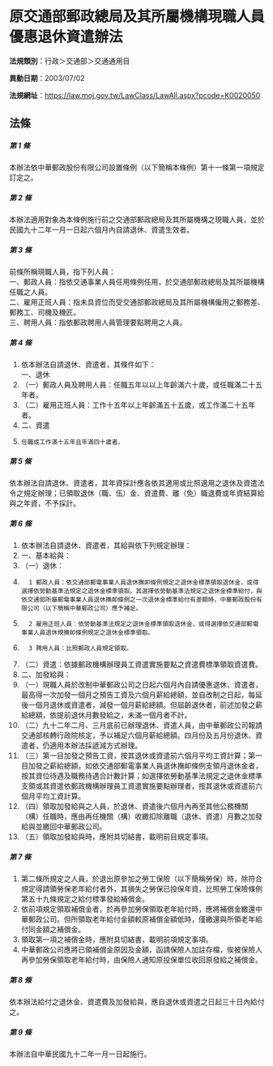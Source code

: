 # 原交通部郵政總局及其所屬機構現職人員優惠退休資遣辦法

**法規類別**：行政＞交通部＞交通通用目

**異動日期**：2003/07/02  

**法規網址**：https://law.moj.gov.tw/LawClass/LawAll.aspx?pcode=K0020050





## 法條
##### 第 1 條
本辦法依中華郵政股份有限公司設置條例（以下簡稱本條例）第十一條第一項規定訂定之。

##### 第 2 條
本辦法適用對象為本條例施行前之交通部郵政總局及其所屬機構之現職人員，並於民國九十二年一月一日起六個月內自請退休、資遣生效者。

##### 第 3 條
前條所稱現職人員，指下列人員：  
一、郵政人員：指依交通事業人員任用條例任用，於交通部郵政總局及其所屬機構任職之人員。  
二、雇用正班人員：指未具資位而受交通部郵政總局及其所屬機構僱用之郵務差、郵務工、司機及機匠。  
三、聘用人員：指依郵政聘用人員管理要點聘用之人員。

##### 第 4 條
1. 依本辦法自請退休、資遣者，其條件如下：  
一、退休
1. （一）郵政人員及聘用人員：任職五年以以上年齡滿六十歲，或任職滿二十五年者。
1. （二）雇用正班人員：工作十五年以上年齡滿五十五歲，或工作滿二十五年者。
1. 二、資遣
1.     任職或工作滿十五年且年滿四十歲者。

##### 第 5 條
依本辦法自請退休、資遣者，其年資採計應各依其適用或比照適用之退休及資遣法令之規定辦理；已領取退休（職、伍）金、資遣費、離（免）職退費或年資結算給與之年資，不予採計。

##### 第 6 條
1. 依本辦法自請退休、資遣者，其給與依下列規定辦理：                
1. 一、基本給與：                                                  
1. （一）退休：                                                    
1.       1 郵政人員：依交通部郵電事業人員退休撫卹條例規定之退休金標準領取退休金，或得選擇依勞動基準法規定之退休金標準領取。其選擇依勞動基準法規定之退休金標準給付，與依交通部所屬郵電事業人員退休撫卹條例之一次退休金標準給付有差額時，中華郵政股份有限公司（以下簡稱中華郵政公司）應予補足。      
1.       2 雇用正班人員：依勞動基準法規定之退休金標準領取退休金，或得選擇依交通部郵電事業人員退休規撫卹條例規定之退休金標準領取。                                                  
1.       3 聘用人員：比照郵政人員規定領取。                        
1. （二）資遣：依據郵政機構辦理員工資遣實施要點之資遣費標準領取資遣費。                                                      
1. 二、加發給與：                                                  
1. （一）現職人員於改制中華郵政公司之日起六個月內自請優惠退休、資遣者，最高得一次加發一個月之預告工資及六個月薪給總額，並自改制之日起，每延後一個月退休或資遣者，減發一個月薪給總額。但屆齡退休者，前述加發之薪給總額，依提前退休月數發給之，未滿一個月者不計。                                            
1. （二）九十二年二月、三月底前已辦理退休、資遣人員，由中華郵政公司報請交通部核轉行政院核定，予以補足六個月薪給總額。四月份及五月份退休、資遣者，仍適用本辦法採遞減方式辦理。          
1. （三）第一目加發之預告工資，按其退休或資遣前六個月平均工資計算；第一目加發之薪給總額，如依交通部郵電事業人員退休撫卹條例支領月退休金者，按其資位待遇及職務待遇合計數計算；如選擇依勞動基準法規定之退休金標準支領或其資遣依郵政機構辦理員工資遣實施要點辦理者，按其退休或資遣前六個月平均工資計算。      
1. （四）領取加發給與之人員，於退休、資遣後六個月內再至其他公務機關（構）任職時，應由再任機關（構）收繳扣除離職（退休、資遣）月數之加發給與並繳回中華郵政公司。                        
1. （五）領取加發給與時，應附具切結書，載明前目規定事項。

##### 第 7 條
1. 第二條所規定之人員，於退出原參加之勞工保險（以下簡稱勞保）時，除符合規定得請領勞保老年給付者外，其損失之勞保已投保年資，比照勞工保險條例第五十九條規定之給付標準發給補償金。
1. 依前項規定領取補償金者，於再參加勞保領取老年給付時，應將補償金繳還中華郵政公司。但所領取老年給付金額較原補償金額低時，僅繳還與所領老年給付同金額之補償金。
1. 領取第一項之補償金時，應附具切結書，載明前項規定事項。
1. 中華郵政公司應將已領補償金原因及金額，函請保險人加註存檔，俟被保險人再參加勞保領取老年給付時，由保險人通知原投保單位收回原發給之補償金。

##### 第 8 條
依本辦法給付之退休金、資遣費及加發給與，應自退休或資遣之日起三十日內給付之。

##### 第 9 條
本辦法自中華民國九十二年一月一日起施行。


